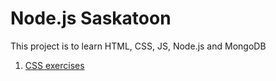 # Node.js Saskatoon

This project is to learn HTML, CSS, JS, Node.js and MongoDB

1. [CSS exercises](css)